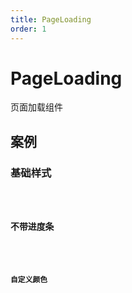 ```yaml
---
title: PageLoading
order: 1
---
```


# PageLoading

页面加载组件

## 案例

### 基础样式

<code src="./examples/PageLoading/Basic" />

### 不带进度条

<code src="./examples/PageLoading/WithoutProgress" />

### 自定义颜色

<code src="./examples/PageLoading/CustomColor" />

<API src="../../packages/page-loading/src/index.tsx"></API>
